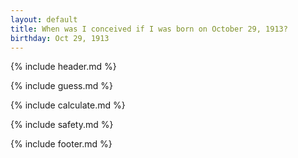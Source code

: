 ```yaml
---
layout: default
title: When was I conceived if I was born on October 29, 1913?
birthday: Oct 29, 1913
---
```


{% include header.md %}

{% include guess.md %}

{% include calculate.md %}

{% include safety.md %}

{% include footer.md %}



